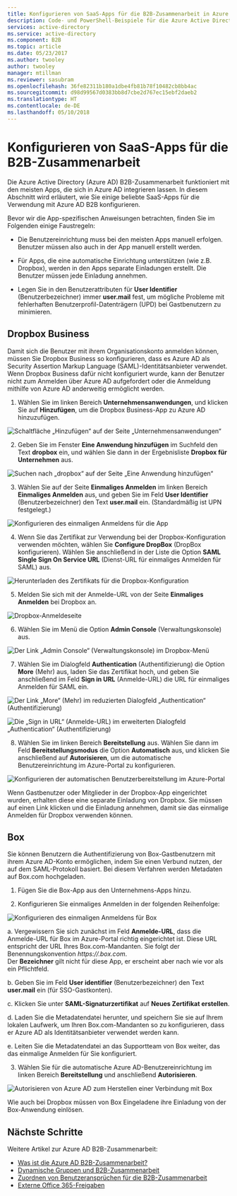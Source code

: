 ```yaml
---
title: Konfigurieren von SaaS-Apps für die B2B-Zusammenarbeit in Azure Active Directory | Microsoft-Dokumentation
description: Code- und PowerShell-Beispiele für die Azure Active Directory B2B-Zusammenarbeit
services: active-directory
ms.service: active-directory
ms.component: B2B
ms.topic: article
ms.date: 05/23/2017
ms.author: twooley
author: twooley
manager: mtillman
ms.reviewer: sasubram
ms.openlocfilehash: 36fe82311b180a1dbe4fb81b78f10482cb8bb4ac
ms.sourcegitcommit: d98d99567d0383bb8d7cbe2d767ec15ebf2daeb2
ms.translationtype: HT
ms.contentlocale: de-DE
ms.lasthandoff: 05/10/2018
---
```

# <a name="configure-saas-apps-for-b2b-collaboration"></a>Konfigurieren von SaaS-Apps für die B2B-Zusammenarbeit

Die Azure Active Directory (Azure AD) B2B-Zusammenarbeit funktioniert mit den meisten Apps, die sich in Azure AD integrieren lassen. In diesem Abschnitt wird erläutert, wie Sie einige beliebte SaaS-Apps für die Verwendung mit Azure AD B2B konfigurieren.

Bevor wir die App-spezifischen Anweisungen betrachten, finden Sie im Folgenden einige Faustregeln:

* Die Benutzereinrichtung muss bei den meisten Apps manuell erfolgen. Benutzer müssen also auch in der App manuell erstellt werden.

* Für Apps, die eine automatische Einrichtung unterstützen (wie z.B. Dropbox), werden in den Apps separate Einladungen erstellt. Die Benutzer müssen jede Einladung annehmen.

* Legen Sie in den Benutzerattributen für **User Identifier** (Benutzerbezeichner) immer **user.mail** fest, um mögliche Probleme mit fehlerhaften Benutzerprofil-Datenträgern (UPD) bei Gastbenutzern zu minimieren.


## <a name="dropbox-business"></a>Dropbox Business

Damit sich die Benutzer mit ihrem Organisationskonto anmelden können, müssen Sie Dropbox Business so konfigurieren, dass es Azure AD als Security Assertion Markup Language (SAML)-Identitätsanbieter verwendet. Wenn Dropbox Business dafür nicht konfiguriert wurde, kann der Benutzer nicht zum Anmelden über Azure AD aufgefordert oder die Anmeldung mithilfe von Azure AD anderweitig ermöglicht werden.

1. Wählen Sie im linken Bereich **Unternehmensanwendungen**, und klicken Sie auf **Hinzufügen**, um die Dropbox Business-App zu Azure AD hinzuzufügen.

  ![Schaltfläche „Hinzufügen“ auf der Seite „Unternehmensanwendungen“](media/active-directory-b2b-configure-saas-apps/add-dropbox.png)

2. Geben Sie im Fenster **Eine Anwendung hinzufügen** im Suchfeld den Text **dropbox** ein, und wählen Sie dann in der Ergebnisliste **Dropbox für Unternehmen** aus.

  ![Suchen nach „dropbox“ auf der Seite „Eine Anwendung hinzufügen“](media/active-directory-b2b-configure-saas-apps/add-app-dialog.png)

3. Wählen Sie auf der Seite **Einmaliges Anmelden** im linken Bereich **Einmaliges Anmelden** aus, und geben Sie im Feld **User Identifier** (Benutzerbezeichner) den Text **user.mail** ein. (Standardmäßig ist UPN festgelegt.)

  ![Konfigurieren des einmaligen Anmeldens für die App](media/active-directory-b2b-configure-saas-apps/configure-app-sso.png)

4. Wenn Sie das Zertifikat zur Verwendung bei der Dropbox-Konfiguration verwenden möchten, wählen Sie **Configure DropBox** (DropBox konfigurieren). Wählen Sie anschließend in der Liste die Option **SAML Single Sign On Service URL** (Dienst-URL für einmaliges Anmelden für SAML) aus.

  ![Herunterladen des Zertifikats für die Dropbox-Konfiguration](media/active-directory-b2b-configure-saas-apps/download-certificate.png)

5. Melden Sie sich mit der Anmelde-URL von der Seite **Einmaliges Anmelden** bei Dropbox an.

  ![Dropbox-Anmeldeseite](media/active-directory-b2b-configure-saas-apps/sign-in-to-dropbox.png)

6. Wählen Sie im Menü die Option **Admin Console** (Verwaltungskonsole) aus.

  ![Der Link „Admin Console“ (Verwaltungskonsole) im Dropbox-Menü](media/active-directory-b2b-configure-saas-apps/dropbox-menu.png)

7. Wählen Sie im Dialogfeld **Authentication** (Authentifizierung) die Option **More** (Mehr) aus, laden Sie das Zertifikat hoch, und geben Sie anschließend im Feld **Sign in URL** (Anmelde-URL) die URL für einmaliges Anmelden für SAML ein.

  ![Der Link „More“ (Mehr) im reduzierten Dialogfeld „Authentication“ (Authentifizierung)](media/active-directory-b2b-configure-saas-apps/dropbox-auth-01.png)

  ![Die „Sign in URL“ (Anmelde-URL) im erweiterten Dialogfeld „Authentication“ (Authentifizierung)](media/active-directory-b2b-configure-saas-apps/paste-single-sign-on-URL.png)

8. Wählen Sie im linken Bereich **Bereitstellung** aus. Wählen Sie dann im Feld **Bereitstellungsmodus** die Option **Automatisch** aus, und klicken Sie anschließend auf **Autorisieren**, um die automatische Benutzereinrichtung im Azure-Portal zu konfigurieren.

  ![Konfigurieren der automatischen Benutzerbereitstellung im Azure-Portal](media/active-directory-b2b-configure-saas-apps/set-up-automatic-provisioning.png)

Wenn Gastbenutzer oder Mitglieder in der Dropbox-App eingerichtet wurden, erhalten diese eine separate Einladung von Dropbox. Sie müssen auf einen Link klicken und die Einladung annehmen, damit sie das einmalige Anmelden für Dropbox verwenden können.

## <a name="box"></a>Box
Sie können Benutzern die Authentifizierung von Box-Gastbenutzern mit ihrem Azure AD-Konto ermöglichen, indem Sie einen Verbund nutzen, der auf dem SAML-Protokoll basiert. Bei diesem Verfahren werden Metadaten auf Box.com hochgeladen.

1. Fügen Sie die Box-App aus den Unternehmens-Apps hinzu.

2. Konfigurieren Sie einmaliges Anmelden in der folgenden Reihenfolge:

  ![Konfigurieren des einmaligen Anmeldens für Box](media/active-directory-b2b-configure-saas-apps/configure-box-sso.png)

 a. Vergewissern Sie sich zunächst im Feld **Anmelde-URL**, dass die Anmelde-URL für Box im Azure-Portal richtig eingerichtet ist. Diese URL entspricht der URL Ihres Box.com-Mandanten. Sie folgt der Benennungskonvention *https://.box.com*.  
 Der **Bezeichner** gilt nicht für diese App, er erscheint aber nach wie vor als ein Pflichtfeld.

 b. Geben Sie im Feld **User identifier** (Benutzerbezeichner) den Text **user.mail** ein (für SSO-Gastkonten).

 c. Klicken Sie unter **SAML-Signaturzertifikat** auf **Neues Zertifikat erstellen**.

 d. Laden Sie die Metadatendatei herunter, und speichern Sie sie auf Ihrem lokalen Laufwerk, um Ihren Box.com-Mandanten so zu konfigurieren, dass er Azure AD als Identitätsanbieter verwendet werden kann.

 e. Leiten Sie die Metadatendatei an das Supportteam von Box weiter, das das einmalige Anmelden für Sie konfiguriert.

3. Wählen Sie für die automatische Azure AD-Benutzereinrichtung im linken Bereich **Bereitstellung** und anschließend **Autorisieren**.

  ![Autorisieren von Azure AD zum Herstellen einer Verbindung mit Box](media/active-directory-b2b-configure-saas-apps/auth-azure-ad-to-connect-to-box.png)

Wie auch bei Dropbox müssen von Box Eingeladene ihre Einladung von der Box-Anwendung einlösen.

## <a name="next-steps"></a>Nächste Schritte

Weitere Artikel zur Azure AD B2B-Zusammenarbeit:

- [Was ist die Azure AD B2B-Zusammenarbeit?](active-directory-b2b-what-is-azure-ad-b2b.md)
- [Dynamische Gruppen und B2B-Zusammenarbeit](active-directory-b2b-dynamic-groups.md)
- [Zuordnen von Benutzeransprüchen für die B2B-Zusammenarbeit](active-directory-b2b-claims-mapping.md)
- [Externe Office 365-Freigaben](active-directory-b2b-o365-external-user.md)

